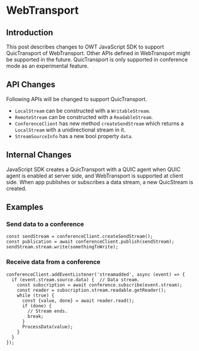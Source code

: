 # WebTransport

## Introduction

This post describes changes to OWT JavaScript SDK to support QuicTransport of WebTransport. Other APIs defined in WebTransport might be supported in the future. QuicTransport is only supported in conference mode as an experimental feature.

## API Changes

Following APIs will be changed to support QuicTransport.

- `LocalStream` can be constructed with a `WritableStream`.
- `RemoteStream` can be constructed with a `ReadableStream`.
- `ConferenceClient` has new method `createSendStream` which returns a `LocalStream` with a unidirectional stream in it.
- `StreamSourceInfo` has a new bool property `data`.


## Internal Changes

JavaScript SDK creates a QuicTransport with a QUIC agent when QUIC agent is enabled at server side, and WebTransport is supported at client side. When app publishes or subscribes a data stream, a new QuicStream is created.

## Examples

### Send data to a conference

```
const sendStream = conferenceClient.createSendStream();
const publication = await conferenceClient.publish(sendStream);
sendStream.stream.write(somethingToWrite);
```

### Receive data from a conference

```
conferenceClient.addEventListener('streamadded', async (event) => {
  if (event.stream.source.data) {  // Data stream.
    const subscription = await conference.subscribe(event.stream);
    const reader = subscription.stream.readable.getReader();
    while (true) {
      const {value, done} = await reader.read();
      if (done) {
        // Stream ends.
        break;
      }
      ProcessData(value);
    }
  }
});
```